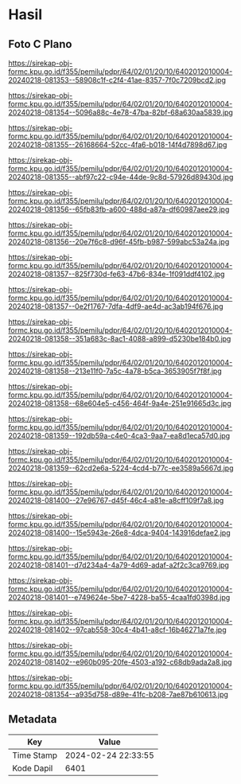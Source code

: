 # Hasil

## Foto C Plano

https://sirekap-obj-formc.kpu.go.id/f355/pemilu/pdpr/64/02/01/20/10/6402012010004-20240218-081353--58908c1f-c2f4-41ae-8357-7f0c7209bcd2.jpg

https://sirekap-obj-formc.kpu.go.id/f355/pemilu/pdpr/64/02/01/20/10/6402012010004-20240218-081354--5096a88c-4e78-47ba-82bf-68a630aa5839.jpg

https://sirekap-obj-formc.kpu.go.id/f355/pemilu/pdpr/64/02/01/20/10/6402012010004-20240218-081355--26168664-52cc-4fa6-b018-14f4d7898d67.jpg

https://sirekap-obj-formc.kpu.go.id/f355/pemilu/pdpr/64/02/01/20/10/6402012010004-20240218-081355--abf97c22-c94e-44de-9c8d-57926d89430d.jpg

https://sirekap-obj-formc.kpu.go.id/f355/pemilu/pdpr/64/02/01/20/10/6402012010004-20240218-081356--65fb83fb-a600-488d-a87a-df60987aee29.jpg

https://sirekap-obj-formc.kpu.go.id/f355/pemilu/pdpr/64/02/01/20/10/6402012010004-20240218-081356--20e7f6c8-d96f-45fb-b987-599abc53a24a.jpg

https://sirekap-obj-formc.kpu.go.id/f355/pemilu/pdpr/64/02/01/20/10/6402012010004-20240218-081357--825f730d-fe63-47b6-834e-1f091ddf4102.jpg

https://sirekap-obj-formc.kpu.go.id/f355/pemilu/pdpr/64/02/01/20/10/6402012010004-20240218-081357--0e2f1767-7dfa-4df9-ae4d-ac3ab194f676.jpg

https://sirekap-obj-formc.kpu.go.id/f355/pemilu/pdpr/64/02/01/20/10/6402012010004-20240218-081358--351a683c-8ac1-4088-a899-d5230be184b0.jpg

https://sirekap-obj-formc.kpu.go.id/f355/pemilu/pdpr/64/02/01/20/10/6402012010004-20240218-081358--213e11f0-7a5c-4a78-b5ca-3653905f7f8f.jpg

https://sirekap-obj-formc.kpu.go.id/f355/pemilu/pdpr/64/02/01/20/10/6402012010004-20240218-081358--68e604e5-c456-464f-9a4e-251e91665d3c.jpg

https://sirekap-obj-formc.kpu.go.id/f355/pemilu/pdpr/64/02/01/20/10/6402012010004-20240218-081359--192db59a-c4e0-4ca3-9aa7-ea8d1eca57d0.jpg

https://sirekap-obj-formc.kpu.go.id/f355/pemilu/pdpr/64/02/01/20/10/6402012010004-20240218-081359--62cd2e6a-5224-4cd4-b77c-ee3589a5667d.jpg

https://sirekap-obj-formc.kpu.go.id/f355/pemilu/pdpr/64/02/01/20/10/6402012010004-20240218-081400--27e96767-d45f-46c4-a81e-a8cff109f7a8.jpg

https://sirekap-obj-formc.kpu.go.id/f355/pemilu/pdpr/64/02/01/20/10/6402012010004-20240218-081400--15e5943e-26e8-4dca-9404-143916defae2.jpg

https://sirekap-obj-formc.kpu.go.id/f355/pemilu/pdpr/64/02/01/20/10/6402012010004-20240218-081401--d7d234a4-4a79-4d69-adaf-a2f2c3ca9769.jpg

https://sirekap-obj-formc.kpu.go.id/f355/pemilu/pdpr/64/02/01/20/10/6402012010004-20240218-081401--e749624e-5be7-4228-ba55-4caa1fd0398d.jpg

https://sirekap-obj-formc.kpu.go.id/f355/pemilu/pdpr/64/02/01/20/10/6402012010004-20240218-081402--97cab558-30c4-4b41-a8cf-16b46271a7fe.jpg

https://sirekap-obj-formc.kpu.go.id/f355/pemilu/pdpr/64/02/01/20/10/6402012010004-20240218-081402--e960b095-20fe-4503-a192-c68db9ada2a8.jpg

https://sirekap-obj-formc.kpu.go.id/f355/pemilu/pdpr/64/02/01/20/10/6402012010004-20240218-081354--a935d758-d89e-41fc-b208-7ae87b610613.jpg


## Metadata

| Key        | Value               |
| ---------- | ------------------- |
| Time Stamp | 2024-02-24 22:33:55 |
| Kode Dapil | 6401                |



